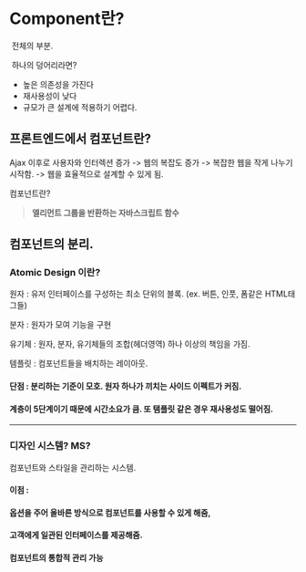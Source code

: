 # Component란?

​	전체의 부분.

​	하나의 덩어리라면? 

* 높은 의존성을 가진다
* 재사용성이 낮다
* 규모가 큰 설계에 적용하기 어렵다.





## 프론트엔드에서 컴포넌트란?

Ajax 이후로 사용자와 인터렉션 증가 -> 웹의 복잡도 증가 -> 복잡한 웹을 작게 나누기시작함. -> 웹을 효율적으로 설계할 수 있게 됨.



컴포넌트란? 





>  **엘리먼트 그룹을 반환하는 자바스크립트 함수**



## 컴포넌트의 분리.

### Atomic Design 이란?

원자 : 유저 인터페이스를 구성하는 최소 단위의 블록. (ex. 버튼, 인풋, 폼같은 HTML태그들)

분자 : 원자가 모여 기능을 구현

유기체 : 원자, 분자, 유기체들의 조합(헤더영역) 하나 이상의 책임을 가짐.

템플릿 : 컴포넌트들을 배치하는 레이아웃.



#### 단점 : 분리하는 기준이 모호. 원자 하나가 끼치는 사이드 이펙트가 커짐.

#### 계층이 5단계이기 때문에 시간소요가 큼. 또 탬플릿 같은 경우 재사용성도 떨어짐. 





---





### 디자인 시스템? MS?



컴포넌트와 스타일을 관리하는 시스템.

#### 이점 : 

#### 옵션을 주어 올바른 방식으로 컴포넌트를 사용할 수 있게 해줌, 

#### 고객에게 일관된 인터페이스를 제공해줌.

#### 컴포넌트의 통합적 관리 가능